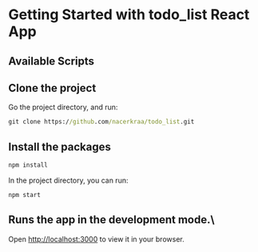 # Getting Started with todo_list React App


## Available Scripts

## Clone the project
Go the project directory, and run:
```cmd
git clone https://github.com/nacerkraa/todo_list.git
```

## Install the packages
```cmd
npm install
```

In the project directory, you can run:

```cmd
npm start
```

## Runs the app in the development mode.\
Open [http://localhost:3000](http://localhost:3000) to view it in your browser.
